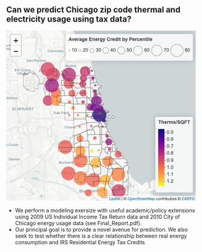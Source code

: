 ## Can we predict Chicago zip code thermal and electricity usage using tax data?  

<p align="center">
  <img src="./figures/Vis01.png" alt="Visualization" />
</p>

- We perform a modeling exersize with useful academic/policy extensions using 2009 US Individual Income Tax Return data and 2010 City of Chicago energy usage data (see Final_Report.pdf).
- Our principal goal is to provide a novel avenue for prediction.  We also seek to test whether there is a clear relationship between real energy consumption and IRS Residential Energy Tax Credits
